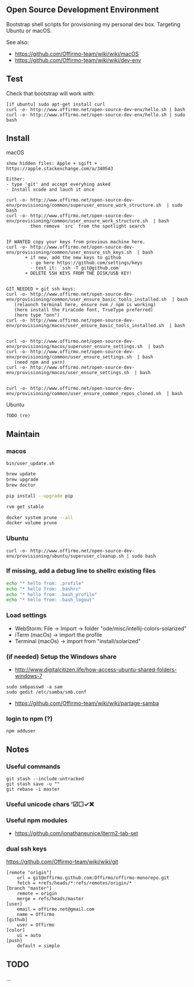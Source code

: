## Open Source Development Environment

Bootstrap shell scripts for provisioning my personal dev box. Targeting Ubuntu or macOS.

See also:
* https://github.com/Offirmo-team/wiki/wiki/macOS
* https://github.com/Offirmo-team/wiki/wiki/dev-env


## Test
Check that bootstrap will work with:
```
[if ubuntu] sudo apt-get install curl
curl -o- http://www.offirmo.net/open-source-dev-env/hello.sh | bash
curl -o- http://www.offirmo.net/open-source-dev-env/hello.sh | sudo bash
```


## Install

macOS

```
show hidden files: Apple + sgift + . https://apple.stackexchange.com/a/340543

Either:
- type 'git' and accept everyhing asked
- Install xcode and lauch it once

curl -o- http://www.offirmo.net/open-source-dev-env/provisioning/common/superuser_ensure_work_structure.sh  | sudo bash
curl -o- http://www.offirmo.net/open-source-dev-env/provisioning/common/user_ensure_work_structure.sh  | bash
         then remove `src` from the spotlight search


IF WANTED copy your keys from previous machine here.
curl -o- http://www.offirmo.net/open-source-dev-env/provisioning/common/user_ensure_ssh_keys.sh  | bash
       + if new, add the new keys to github
         - go here https://github.com/settings/keys
         - test it: `ssh -T git@github.com`
       + DELETE SSH KEYS FROM THE DISK/USB KEY!


GIT NEEDED + git ssh keys:
curl -o- http://www.offirmo.net/open-source-dev-env/provisioning/common/user_ensure_basic_tools_installed.sh  | bash
   (relaunch terminal here, ensure nvm / npm is working)
   (here install the FiraCode font, TrueType preferred)
   (here type "onn")
curl -o- http://www.offirmo.net/open-source-dev-env/provisioning/macos/user_ensure_basic_tools_installed.sh  | bash


curl -o- http://www.offirmo.net/open-source-dev-env/provisioning/macos/superuser_ensure_settings.sh  | bash
curl -o- http://www.offirmo.net/open-source-dev-env/provisioning/common/user_ensure_settings.sh  | bash
   (need npm and yarn)
curl -o- http://www.offirmo.net/open-source-dev-env/provisioning/macos/user_ensure_settings.sh  | bash


curl -o- http://www.offirmo.net/open-source-dev-env/provisioning/common/user_ensure_common_repos_cloned.sh  | bash
```

Ubuntu

```
TODO (re)
```


## Maintain

### macos

`bin/user_update.sh`

```bash
brew update
brew upgrade
brew doctor

pip install --upgrade pip

rvm get stable

docker system prune --all
docker volume prune
```


### Ubuntu

```
curl -o- http://www.offirmo.net/open-source-dev-env/provisioning/ubuntu/superuser_cleanup.sh | sudo bash
```

### If missing, add a debug line to shellrc existing files
```bash
echo "* hello from: .profile"
echo "* hello from: .bashrc"
echo "* hello from: .bash_profile"
echo "* hello from: .bash_logout"
```

### Load settings

* WebStorm: File -> Import -> folder "ode/misc/intellij-colors-solarized"
* iTerm (macOs) -> import the profile
* Terminal (macOs) -> import from "install/solarized"


### (if needed) Setup the Windows share
* http://www.digitalcitizen.life/how-access-ubuntu-shared-folders-windows-7
```
sudo smbpasswd -a sam
sudo gedit /etc/samba/smb.conf
```
* https://github.com/Offirmo-team/wiki/wiki/partage-samba

### login to npm (?)
```
npm adduser
```



## Notes

### Useful commands
```
git stash --include-untracked
git stash save -u ""
git rebase -i master
```

### Useful unicode chars ’☑☐✓❌

### Useful npm modules
* https://github.com/jonathaneunice/iterm2-tab-set

### dual ssh keys
https://github.com/Offirmo-team/wiki/wiki/git
```
[remote "origin"]
	url = git@offirmo.github.com:Offirmo/offirmo-monorepo.git
	fetch = +refs/heads/*:refs/remotes/origin/*
[branch "master"]
	remote = origin
	merge = refs/heads/master
[user]
	email = offirmo.net@gmail.com
	name = Offirmo
[github]
	user = Offirmo
[color]
	ui = auto
[push]
	default = simple
```

## TODO
...
